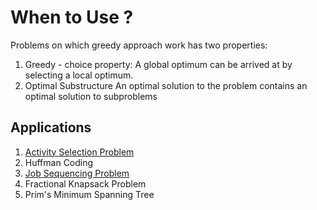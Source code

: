 # When to Use ?

Problems on which greedy approach work has two properties:
1. Greedy - choice property:
   A global optimum can be arrived at by selecting a local optimum.
2. Optimal Substructure 
   An optimal solution to the problem contains an optimal solution to subproblems

## Applications
1. [Activity Selection Problem](https://github.com/juno-the-programmer/data-structure-javascript/algorithm/Greedy/activity-selection.js)
2. Huffman Coding
3. [Job Sequencing Problem](https://github.com/juno-the-programmer/data-structure-javascript/algorithm/Greedy/job-sequencing.js)
4. Fractional Knapsack Problem
5. Prim's Minimum Spanning Tree